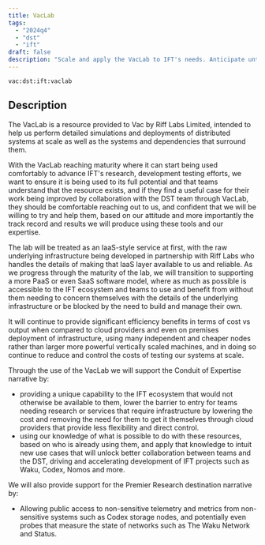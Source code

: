```yaml
---
title: VacLab
tags:
  - "2024q4"
  - "dst"
  - "ift"
draft: false
description: "Scale and apply the VacLab to IFT's needs. Anticipate untapped use cases and needs from other teams."
---
```


`vac:dst:ift:vaclab`

## Description

The VacLab is a resource provided to Vac by Riff Labs Limited, intended to help us perform detailed simulations and deployments of distributed systems at scale as well as the systems and dependencies that surround them.

With the VacLab reaching maturity where it can start being used comfortably to advance IFT's research, development testing efforts, we want to ensure it is being used to its full potential and that teams understand that the resource exists, and if they find a useful case for their work being improved by collaboration with the DST team through VacLab, they should be comfortable reaching out to us, and confident that we will be willing to try and help them, based on our attitude and more importantly the track record and results we will produce using these tools and our expertise.

The lab will be treated as an IaaS-style service at first, with the raw underlying infrastructure being developed in partnership with Riff Labs who handles the details of making that IaaS layer available to us and reliable. As we progress through the maturity of the lab, we will transition to supporting a more PaaS or even SaaS software model, where as much as possible is accessible to the IFT ecosystem and teams to use and benefit from without them needing to concern themselves with the details of the underlying infrastructure or be blocked by the need to build and manage their own.

It will continue to provide significant efficiency benefits in terms of cost vs output when compared to cloud providers and even on premises deployment of infrastructure, using many independent and cheaper nodes rather than larger more powerful vertically scaled machines, and in doing so continue to reduce and control the costs of testing our systems at scale.

Through the use of the VacLab we will support the Conduit of Expertise narrative by:
* providing a unique capability to the IFT ecosystem that would not otherwise be available to them, lower the barrier to entry for teams needing research or services that require infrastructure by lowering the cost and removing the need for them to get it themselves through cloud providers that provide less flexibility and direct control.
* using our knowledge of what is possible to do with these resources, based on who is already using them, and apply that knowledge to intuit new use cases that will unlock better collaboration between teams and the DST, driving and accelerating development of IFT projects such as Waku, Codex, Nomos and more.

We will also provide support for the Premier Research destination narrative by:
* Allowing public access to non-sensitive telemetry and metrics from non-sensitive systems such as Codex storage nodes, and potentially even probes that measure the state of networks such as The Waku Network and Status.

<!--
## Task List

### <task 1>

* fully qualified name: <>
* owner: 
* status: <not started or in progress (0%-99%) or done>
* start-date: <yyyy/mm/dd>
* end-date: <yyyy/mm/dd>

#### Description

Either an expressive description or a link to a github issue with an expressive description.

#### Deliverables

List (can consist of a single Deliverable) of planned Deliverables and links to completed Deliverables.
-->



